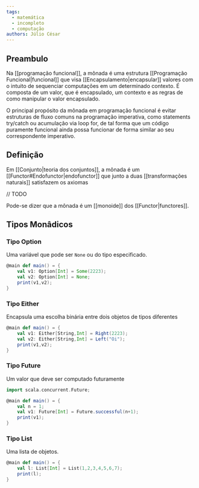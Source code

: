 ```yaml
---
tags:
  - matemática
  - incompleto
  - computação
authors: Júlio César
---
```

## Preambulo

Na [[programação funcional]], a mônada é uma estrutura [[Programação Funcional|funcional]] que visa [[Encapsulamento|encapsular]] valores com o intuito de sequenciar computações em um determinado contexto. É composta de um valor, que é encapsulado, um contexto e as regras de como manipular o valor encapsulado.

O principal propósito da mônada em programação funcional é evitar estruturas de fluxo comuns na programação imperativa, como statements try/catch ou acumulação via loop for, de tal forma que um código puramente funcional ainda possa funcionar de forma similar ao seu correspondente imperativo.
## Definição

Em [[Conjunto|teoria dos conjuntos]], a mônada é um [[Functor#Endofunctor|endofunctor]] que junto a duas [[transformações naturais]] satisfazem os axiomas

// TODO

Pode-se dizer que a mônada é um [[monoide]] dos [[Functor|functores]].
## Tipos Monâdicos

### Tipo Option

Uma variável que pode ser `None` ou do tipo especificado.

```scala
@main def main() = {
	val v1: Option[Int] = Some(2223);
	val v2: Option[Int] = None;
	print(v1,v2);
}
```

### Tipo Either

Encapsula uma escolha binária entre dois objetos de tipos diferentes

```scala
@main def main() = {
	val v1: Either[String,Int] = Right(2223);
	val v2: Either[String,Int] = Left("Oi");
	print(v1,v2);
}
```
### Tipo Future

Um valor que deve ser computado futuramente

```scala
import scala.concurrent.Future;

@main def main() = {
	val n = 1;
	val v1: Future[Int] = Future.successful(n+1);
	print(v1);
}
```
### Tipo List

Uma lista de objetos.

```scala
@main def main() = {
	val l: List[Int] = List(1,2,3,4,5,6,7);
	print(l);
}
```